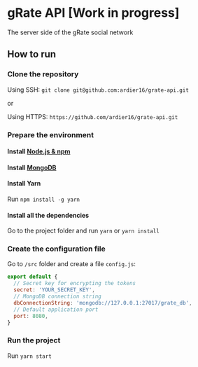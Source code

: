 # gRate API [Work in progress]

The server side of the gRate social network

## How to run

### Clone the repository

Using SSH: `git clone git@github.com:ardier16/grate-api.git`

or

Using HTTPS: `https://github.com/ardier16/grate-api.git`

### Prepare the environment

#### Install [Node.js & npm](https://nodejs.org)

#### Install [MongoDB](https://www.mongodb.com/)

#### Install Yarn
Run `npm install -g yarn`

#### Install all the dependencies
Go to the project folder and run `yarn` or `yarn install`

### Create the configuration file

Go to `/src` folder and create a file `config.js`:
````javascript
export default {
  // Secret key for encrypting the tokens
  secret: 'YOUR_SECRET_KEY',
  // MongoDB connection string
  dbConnectionString: 'mongodb://127.0.0.1:27017/grate_db',
  // Default application port
  port: 8080,
}
````

### Run the project

Run `yarn start`
